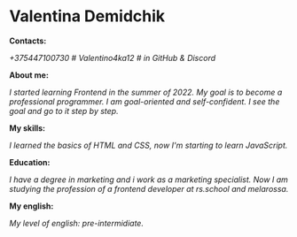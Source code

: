 # Valentina Demidchik #
**Contacts:**

*+375447100730*
*# Valentino4ka12 # in GitHub & Discord*

**About me:**

*I started learning Frontend in the summer of 2022. My goal is to become a professional programmer. I am goal-oriented and self-confident. I see the goal and go to it step by step.*

**My skills:**

*I learned the basics of HTML and CSS, now I'm starting to learn JavaScript.*

**Education:**

*I have a degree in marketing and i work as a marketing specialist.*
*Now I am studying the profession of a frontend developer at rs.school and melarossa.*

**My english:**

*My level of english: pre-intermidiate.*
